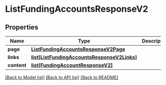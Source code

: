 # ListFundingAccountsResponseV2

## Properties
Name | Type | Description | Notes
------------ | ------------- | ------------- | -------------
**page** | [**ListFundingAccountsResponseV2Page**](ListFundingAccountsResponseV2Page.md) |  | [optional] 
**links** | [**list[ListFundingAccountsResponseV2Links]**](ListFundingAccountsResponseV2Links.md) |  | [optional] 
**content** | [**list[FundingAccountResponseV2]**](FundingAccountResponseV2.md) |  | [optional] 

[[Back to Model list]](../README.md#documentation-for-models) [[Back to API list]](../README.md#documentation-for-api-endpoints) [[Back to README]](../README.md)


